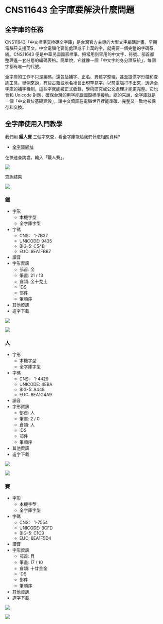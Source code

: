 # CNS11643 全字庫要解決什麼問題

## 全字庫的任務

CNS11643「中文標準交換碼全字庫」是台灣官方主導的大型文字編碼計畫。早期電腦只支援英文，中文電腦化要能處理成千上萬的字，就需要一個完整的字碼系統。CNS11643 便是中華民國國家標準，把常用到罕用的中文字、符號、部首都整理進一套分層的編碼表格。簡單說，它就像一個「中文字的身分證系統」，每個字都有唯一的代號。

全字庫的工作不只是編碼，還包括補字、正名、異體字整理，甚至提供字形檔和查詢工具。舉例來說，有些古籍或地名裡會出現罕見字，以前電腦打不出來，透過全字庫的補字機制，這些字就能被正式收錄，學術研究或公文處理才能更完整。它也會和 Unicode 對應，確保台灣的用字能跟國際標準接軌。總的來說，全字庫就是一個「中文數位基礎建設」，讓中文資訊在電腦世界裡能準確、完整又一致地被保存和交換。

## 全字庫使用入門教學

我們用 **鐵人賽** 三個字來查，看全字庫能給我們什麼相關資料?

* [全字庫網址](https://www.cns11643.gov.tw/)

在快速查詢處，輸入「鐵人賽」。

![](img/11_01.png)

查詢結果

![](img/11_02.png)

### 鐵

* 字形
  * 本機字型
  * 全字庫字型
* 字碼
  * CNS:　1-7B37
  * UNICODE: 9435
  * BIG-5: C54B
  * EUC: 8EA1FBB7
* 讀音
* 字形資訊
  * 部首: 金
  * 筆畫: 21 / 13 
  * 倉頡: 金十戈土
  * IDS
  * 部件
  * 筆順序 
* 其他資訊
* 造字下載


![](img/11_03.png)

![](img/11_04.png)

### 人

* 字形
  * 本機字型
  * 全字庫字型
* 字碼
  * CNS:　1-4429
  * UNICODE: 4EBA
  * BIG-5: A448
  * EUC: 8EA1C4A9
* 讀音
* 字形資訊
  * 部首: 人
  * 筆畫: 2 / 0
  * 倉頡: 人
  * IDS
  * 部件
  * 筆順序 
* 其他資訊
* 造字下載

![](img/11_05.png)

![](img/11_06.png)

### 賽

* 字形
  * 本機字型
  * 全字庫字型
* 字碼
  * CNS:　1-7554
  * UNICODE: 8CFD
  * BIG-5: C1C9
  * EUC: 8EA1F5D4
* 讀音
* 字形資訊
  * 部首: 貝
  * 筆畫: 17 / 10
  * 倉頡: 十廿金金
  * IDS
  * 部件
  * 筆順序 
* 其他資訊
* 造字下載

![](img/11_07.png)

![](img/11_08.png)